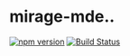 # mirage-mde..

[![npm version](https://img.shields.io/npm/v/@arcmantle/mirage-mde.svg?style=for-the-badge)](https://www.npmjs.com/package/@arcmantle/mirage-mde)
[![Build Status](https://img.shields.io/github/actions/workflow/status/roenlie/mirage-mde/npm-publish.yml?style=for-the-badge)](https://github.com/roenlie/ts-packages/mirage-mde)
